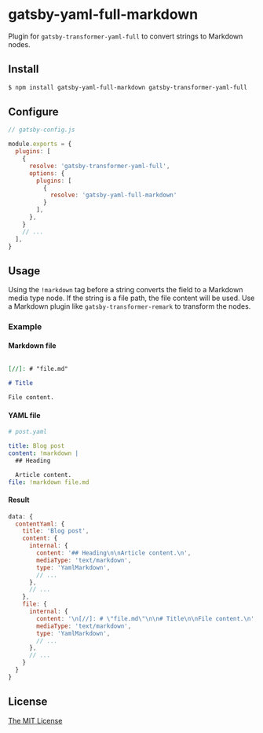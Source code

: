 # gatsby-yaml-full-markdown

Plugin for `gatsby-transformer-yaml-full` to convert strings to Markdown nodes.

## Install

```bash
$ npm install gatsby-yaml-full-markdown gatsby-transformer-yaml-full
```

## Configure

```javascript
// gatsby-config.js

module.exports = {
  plugins: [
    {
      resolve: 'gatsby-transformer-yaml-full',
      options: {
        plugins: [
          {
            resolve: 'gatsby-yaml-full-markdown'
          }
        ],
      },
    }
    // ...
  ],
}
```

## Usage

Using the `!markdown` tag before a string converts the field to a Markdown media
type node. If the string is a file path, the file content will be used. Use a
Markdown plugin like `gatsby-transformer-remark` to transform the nodes.

### Example

#### Markdown file

```markdown

[//]: # "file.md"

# Title

File content.
```

#### YAML file

```yaml
# post.yaml

title: Blog post
content: !markdown |
  ## Heading

  Article content.
file: !markdown file.md
```

#### Result

```javascript
data: {
  contentYaml: {
    title: 'Blog post',
    content: {
      internal: {
        content: '## Heading\n\nArticle content.\n',
        mediaType: 'text/markdown',
        type: 'YamlMarkdown',
        // ...
      },
      // ...
    },
    file: {
      internal: {
        content: '\n[//]: # \"file.md\"\n\n# Title\n\nFile content.\n',
        mediaType: 'text/markdown',
        type: 'YamlMarkdown',
        // ...
      },
      // ...
    }
  }
}
```

## License

[The MIT License][L]

[L]: https://github.com/stldo/gatsby-transformer-yaml-full/blob/master/LICENSE
